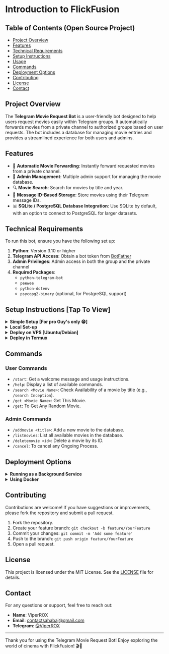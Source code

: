 # Introduction to FlickFusion 

## Table of Contents (Open Source Project)

- [Project Overview](#project-overview)
- [Features](#features)
- [Technical Requirements](#technical-requirements)
- [Setup Instructions](#setup-instructions)
- [Usage](#usage)
- [Commands](#commands)
- [Deployment Options](#deployment-options)
- [Contributing](#contributing)
- [License](#license)
- [Contact](#contact)

## Project Overview

The **Telegram Movie Request Bot** is a user-friendly bot designed to help users request movies easily within Telegram groups. It automatically forwards movies from a private channel to authorized groups based on user requests. The bot includes a database for managing movie entries and provides a streamlined experience for both users and admins.

## Features

- 🎥 **Automatic Movie Forwarding**: Instantly forward requested movies from a private channel.
- 📝 **Admin Management**: Multiple admin support for managing the movie database.
- 🔍 **Movie Search**: Search for movies by title and year.
- 📩 **Message ID-Based Storage**: Store movies using their Telegram message IDs.
- 📊 **SQLite / PostgreSQL Database Integration**: Use SQLite by default, with an option to connect to PostgreSQL for larger datasets.

## Technical Requirements

To run this bot, ensure you have the following set up:

1. **Python**: Version 3.10 or higher
2. **Telegram API Access**: Obtain a bot token from [BotFather](https://core.telegram.org/bots#botfather)
3. **Admin Privileges**: Admin access in both the group and the private channel
4. **Required Packages**:
   - `python-telegram-bot`
   - `peewee`
   - `python-dotenv`
   - `psycopg2-binary` (optional, for PostgreSQL support)

## Setup Instructions [Tap To View]

<details>
<summary><b>Simple Setup [For pro Guy's only 😁]</b></summary>
  
  A minimal set-up instructions for pro Guy's. 
  
1. **Connect Your VPS**:
2. **Clone Repository**
3. **Install Requirements**
4. **Fill .env with your actual credentials**
5. **Screen -S Flick** (For Running all time)
6. **python main.py**
  
</details>

<details>
<summary><b>Local Set-up</b></summary>

Follow these steps to set up the bot on your local machine:

1. **Clone the Repository**:
   ```bash
   git clone https://github.com/ReOneSec/FlickFusion.git
   cd FlickFusion 
   ```

2. **Create a Virtual Environment** (optional but recommended):
   ```bash
   python -m venv venv
   source venv/bin/activate  # On Windows use `venv\Scripts\activate`
   ```

3. **Install Dependencies**:
   Create a `requirements.txt` file with the following contents:
   ```
   python-telegram-bot==20.3
   peewee==3.16.0
   python-dotenv==1.0.0
   psycopg2-binary==2.9.6  # Optional, for PostgreSQL support
   ```
   Then install the dependencies:
   ```bash
   pip install -r requirements.txt
   ```

4. **Configure Environment Variables**:
   Create a `.env` file in the project root with the following content:
   ```ini
   BOT_TOKEN=your_bot_token
   ADMIN_ID=your_user_id,another_admin_id  # Comma-separated for multiple admins
   CHANNEL_ID=your_channel_id
   AUTH_GRP=authorised_group_id,another_group_id  # Comma-separated for multiple groups
   DATABASE_URL=sql-databases.url  # Optional, defaults to local SQLite
   ```

5. **Initialize the Database**:
   Run the following command to create the database and tables:
   ```bash
   python main.py
   ```
</details>

<details>
<summary><b>Deploy on VPS [Ubuntu/Debian]</b></summary>

Follow these steps to set up the bot on an Ubuntu VPS:

1. **Connect to Your VPS**:
   ```bash
   ssh username@your_vps_ip
   ```

2. **Update System and Install Dependencies**:
   ```bash
   sudo apt update
   sudo apt upgrade -y
   sudo apt install -y python3 python3-pip python3-venv git
   ```

3. **Clone the Repository**:
   ```bash
   git clone https://github.com/yourusername/telegram-movie-bot.git
   cd telegram-movie-bot
   ```

4. **Create a Virtual Environment**:
   ```bash
   python3 -m venv venv
   source venv/bin/activate
   ```

5. **Install Dependencies**:
   ```bash
   pip install -r requirements.txt
   ```

6. **Configure Environment Variables**:
   ```bash
   nano .env
   ```
   Add the following content:
   ```ini
   BOT_TOKEN=your_bot_token
   ADMIN_ID=your_user_id,another_admin_id
   CHANNEL_ID=your_channel_id
   AUTH_GRP=authorised_group_id,another_group_id
   DATABASE_URL=sql-databases.url  # Optional
   ```

7. **Run the Bot**:
   ```bash
   python3 main.py
   ```

8. **Setup as a System Service** (Recommended):
   ```bash
   sudo nano /etc/systemd/system/moviebot.service
   ```
   Add the following content:
   ```ini
   [Unit]
   Description=Telegram Movie Request Bot
   After=network.target

   [Service]
   User=your_username
   WorkingDirectory=/path/to/telegram-movie-bot
   ExecStart=/path/to/telegram-movie-bot/venv/bin/python3 main.py
   Restart=always
   RestartSec=10

   [Install]
   WantedBy=multi-user.target
   ```
   Enable and start the service:
   ```bash
   sudo systemctl daemon-reload
   sudo systemctl enable moviebot
   sudo systemctl start moviebot
   ```

9. **Check Service Status**:
   ```bash
   sudo systemctl status moviebot
   ```
</details>

<details>
<summary><b>Deploy in Termux</b></summary>

Follow these steps to run the bot on your Android device using Termux:

1. **Install Termux** from [F-Droid](https://f-droid.org/en/packages/com.termux/) (recommended) or Google Play Store.

2. **Update Termux and Install Dependencies**:
   ```bash
   pkg update
   pkg upgrade -y
   pkg install -y python git
   ```

3. **Clone the Repository**:
   ```bash
   git clone https://github.com/yourusername/telegram-movie-bot.git
   cd telegram-movie-bot
   ```

4. **Set Up Python Environment**:
   ```bash
   pip install --upgrade pip
   pip install -r requirements.txt
   ```

5. **Configure Environment Variables**:
   ```bash
   nano .env
   ```
   Add the following content:
   ```ini
   BOT_TOKEN=your_bot_token
   ADMIN_ID=your_user_id,another_admin_id
   CHANNEL_ID=your_channel_id
   AUTH_GRP=authorised_group_id,another_group_id
   DATABASE_URL=movies.db  # Use SQLite for Termux
   ```

6. **Run the Bot**:
   ```bash
   python main.py
   ```

7. **Keep the Bot Running in Background**:
   ```bash
   # Run the bot with nohup
   nohup python main.py > bot.log 2>&1 &
   ```
   
8. **Managing the Bot**:
   To check if the bot is running:
   ```bash
   ps aux | grep python
   ```
   
   To view log output:
   ```bash
   cat bot.log
   ```
   
   To stop the bot:
   ```bash
   pkill -f "python main.py"
   ```
</details>

## Commands

### User Commands
- `/start`: Get a welcome message and usage instructions.
- `/help`: Display a list of available commands.
- `/search <Movie Name>`: Check Availability of a movie by title (e.g., `/search Inception`).
- `/get <Movie Name>`: Get This Movie.
- `/get`: To Get Any Random Movie.

### Admin Commands
- `/addmovie <title>`: Add a new movie to the database.
- `/listmovies`: List all available movies in the database.
- `/deletemovie <id>`: Delete a movie by its ID.
- `/cancel`: To cancel any Ongoing Process.

## Deployment Options

<details>
<summary><b>Running as a Background Service</b></summary>

Running as a Background Service

#### Using Screen (Simple Approach)
Screen is a simple tool that allows you to run processes in the background and reattach to them later.

```bash
# Install screen
sudo apt install screen  # Ubuntu/Debian
pkg install screen       # Termux

# Start a new screen session
screen -S moviebot

# Run your bot
python main.py

# Detach from screen (press Ctrl+A, then D)
```

To reattach to the screen session:
```bash
screen -r moviebot
```
</details>

<details>
<summary><b>Using Docker</b></summary>

Using Docker

If you prefer using Docker for deployment:

1. **Create a Dockerfile**:
   ```bash
   nano Dockerfile
   ```
   Add the following content:
   ```dockerfile
   FROM python:3.10-slim
   
   WORKDIR /app
   
   COPY requirements.txt .
   RUN pip install --no-cache-dir -r requirements.txt
   
   COPY . .
   
   CMD ["python", "main.py"]
   ```

2. **Build and Run the Docker Container**:
   ```bash
   docker build -t movie-request-bot .
   docker run -d --name moviebot --restart always --env-file .env movie-request-bot
   ```

3. **Check Container Logs**:
   ```bash
   docker logs -f moviebot
   ```
</details>

## Contributing

Contributions are welcome! If you have suggestions or improvements, please fork the repository and submit a pull request. 

1. Fork the repository.
2. Create your feature branch: `git checkout -b feature/YourFeature`
3. Commit your changes: `git commit -m 'Add some feature'`
4. Push to the branch: `git push origin feature/YourFeature`
5. Open a pull request.

## License

This project is licensed under the MIT License. See the [LICENSE](LICENSE) file for details.

## Contact

For any questions or support, feel free to reach out:

- **Name**: ViperROX 
- **Email**: contactsahabaj@gmail.com
- **Telegram**: [@ViperROX](https://t.me/ViperROX)

---

Thank you for using the Telegram Movie Request Bot! Enjoy exploring the world of cinema with FlickFusion! 🎬🍿

